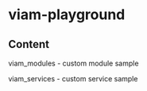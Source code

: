 # viam-playground

## Content

viam_modules - custom module sample

viam_services - custom service sample
